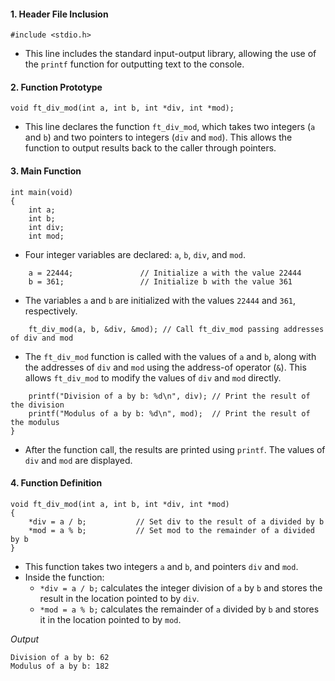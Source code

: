 #### 1. Header File Inclusion
```
#include <stdio.h>
```
- This line includes the standard input-output library, allowing the use of the `printf` function for outputting text to the console.

#### 2. Function Prototype
```
void ft_div_mod(int a, int b, int *div, int *mod);
```
- This line declares the function `ft_div_mod`, which takes two integers (`a` and `b`) and two pointers to integers (`div` and `mod`). This allows the function to output results back to the caller through pointers.

#### 3. Main Function
```
int main(void)
{
    int a;
    int b;
    int div;
    int mod;
```
- Four integer variables are declared: `a`, `b`, `div`, and `mod`.

```
    a = 22444;               // Initialize a with the value 22444
    b = 361;                 // Initialize b with the value 361
```
- The variables `a` and `b` are initialized with the values `22444` and `361`, respectively.

```
    ft_div_mod(a, b, &div, &mod); // Call ft_div_mod passing addresses of div and mod
```
- The `ft_div_mod` function is called with the values of `a` and `b`, along with the addresses of `div` and `mod` using the address-of operator (`&`). This allows `ft_div_mod` to modify the values of `div` and `mod` directly.

```
    printf("Division of a by b: %d\n", div); // Print the result of the division
    printf("Modulus of a by b: %d\n", mod);  // Print the result of the modulus
}
```
- After the function call, the results are printed using `printf`. The values of `div` and `mod` are displayed.

#### 4. Function Definition
```
void ft_div_mod(int a, int b, int *div, int *mod)
{
    *div = a / b;           // Set div to the result of a divided by b
    *mod = a % b;           // Set mod to the remainder of a divided by b
}
```
- This function takes two integers `a` and `b`, and pointers `div` and `mod`.
- Inside the function:
  - `*div = a / b;` calculates the integer division of `a` by `b` and stores the result in the location pointed to by `div`.
  - `*mod = a % b;` calculates the remainder of `a` divided by `b` and stores it in the location pointed to by `mod`.

*Output*

```
Division of a by b: 62
Modulus of a by b: 182
```
